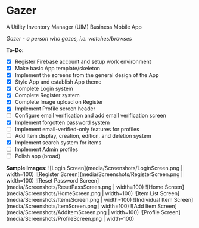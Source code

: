 # Gazer

A Utility Inventory Manager (UIM) Business Mobile App

*Gazer - a person who gazes, i.e. watches/browses*

**To-Do:**

- [x] Register Firebase account and setup work environment
- [x] Make basic App template/skeleton
- [x] Implement the screens from the general design of the App
- [x] Style App and establish App theme
- [x] Complete Login system
- [x] Complete Register system
- [x] Complete Image upload on Register
- [x] Implement Profile screen header
- [ ] Configure email verification and add email verification screen
- [x] Implement forgotten password system
- [ ] Implement email-verified-only features for profiles
- [ ] Add Item display, creation, edition, and deletion system
- [x] Implement search system for items
- [ ] Implement Admin profiles
- [ ] Polish app (broad)

**Sample Images:**
![Login Screen](media/Screenshots/LoginScreen.png | width=100)
![Register Screen](media/Screenshots/RegisterScreen.png | width=100)
![Reset Password Screen](media/Screenshots/ResetPassScreen.png | width=100)
![Home Screen](media/Screenshots/HomeScreen.png | width=100)
![Item List Screen](media/Screenshots/ItemsScreen.png | width=100)
![Individual Item Screen](media/Screenshots/ItemScreen.png | width=100)
![Add Item Screen](media/Screenshots/AddItemScreen.png | width=100)
![Profile Screen](media/Screenshots/ProfileScreen.png | width=100)

